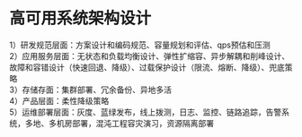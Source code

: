 # 高可用系统架构设计
1）研发规范层面：方案设计和编码规范、容量规划和评估、qps预估和压测  
2）应用服务层面：无状态和负载均衡设计、弹性扩缩容、异步解耦和削峰设计、故障和容错设计（快速回退、降级）、过载保护设计（限流、熔断、降级）、兜底策略  
3）存储存面：集群部署、冗余备份、异地多活  
4）产品层面：柔性降级策略  
5）运维部署层面：灰度、蓝绿发布，线上拨测，日志、监控、链路追踪，告警系统，多地、多机房部署，混沌工程容灾演习，资源隔离部署  
